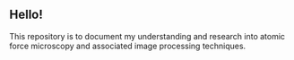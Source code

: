 ## Hello! 
This repository is to document my understanding and research into atomic force microscopy and associated image processing techniques.
